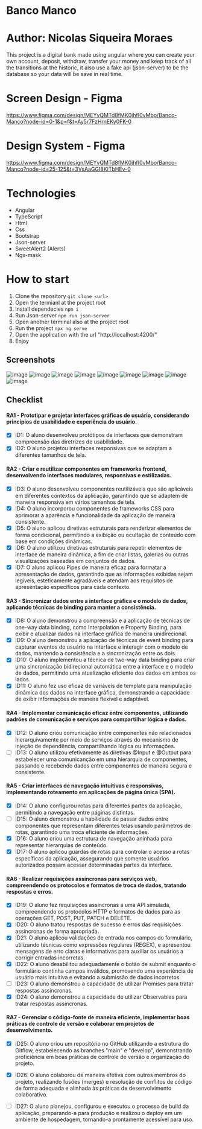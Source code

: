# Banco Manco

# Author: Nicolas Siqueira Moraes

This project is a digital bank made using angular where you can create your own account, deposit, withdraw, transfer your money and keep track of all the transitions at the historic, it also use a fake api (json-server) to be the database so your data will be save in real time.

# Screen Design - Figma
https://www.figma.com/design/MEYvQMTd8fMK0jhfI0vMbo/Banco-Manco?node-id=0-1&p=f&t=Ay5r7FzHrnEKy0FK-0

# Design System - Figma
https://www.figma.com/design/MEYvQMTd8fMK0jhfI0vMbo/Banco-Manco?node-id=25-125&t=3VsAaGGI8KiTbHEv-0

# Technologies
- Angular
- TypeScript
- Html
- Css
- Bootstrap
- Json-server 
- SweetAlert2 (Alerts)
- Ngx-mask

# How to start
1. Clone the repository `git clone <url>`
2. Open the termianl at the project root
3. Install dependecies `npm i`
4. Run Json-server `npm run json-server`
5. Open another terminal also at the project root
6. Run the project `npx ng serve`
7. Open the application with the url "http://localhost:4200/"
8. Enjoy

## Screenshots
![image](https://github.com/user-attachments/assets/9566f540-4f06-4053-b3b6-aea8d2914fa5)
![image](https://github.com/user-attachments/assets/695c4e4a-2f1a-48fc-b4d3-d3f29d566efa)
![image](https://github.com/user-attachments/assets/3e165402-aba9-4a54-8b2e-0e3997049647)
![image](https://github.com/user-attachments/assets/150e2f33-fa02-471c-aa9d-99e8224dd16b)
![image](https://github.com/user-attachments/assets/ef517606-aaac-4c32-a2ae-a2b30ea8f804)
![image](https://github.com/user-attachments/assets/19641693-f6ae-4199-bc48-4e29eb78e992)
![image](https://github.com/user-attachments/assets/6d9c773c-b052-4586-abb4-1339a340025d)
![image](https://github.com/user-attachments/assets/7cc981bc-aa64-49e3-a17d-72aa0b318ba8)
![image](https://github.com/user-attachments/assets/79d1975c-c950-4d80-8e64-309f7a3a0632)

## Checklist
#### RA1 - Prototipar e projetar interfaces gráficas de usuário, considerando princípios de usabilidade e experiência do usuário.
- [x] ID1: O aluno desenvolveu protótipos de interfaces que demonstram compreensão das diretrizes de usabilidade.
- [x] ID2: O aluno projetou interfaces responsivas que se adaptam a diferentes tamanhos de tela.
#### RA2 - Criar e reutilizar componentes em frameworks frontend, desenvolvendo interfaces modulares, responsivas e estilizadas.
- [x] ID3: O aluno desenvolveu componentes reutilizáveis que são aplicáveis em diferentes contextos da aplicação, garantindo que se adaptem de maneira responsiva em vários tamanhos de tela.
- [x] ID4: O aluno incorporou componentes de frameworks CSS para aprimorar a aparência e funcionalidade da aplicação de maneira consistente.
- [x] ID5: O aluno aplicou diretivas estruturais para renderizar elementos de forma condicional, permitindo a exibição ou ocultação de conteúdo com base em condições dinâmicas.
- [x] ID6: O aluno utilizou diretivas estruturais para repetir elementos de interface de maneira dinâmica, a fim de criar listas, galerias ou outras visualizações baseadas em conjuntos de dados.
- [x] ID7: O aluno aplicou Pipes de maneira eficaz para formatar a apresentação de dados, garantindo que as informações exibidas sejam legíveis, esteticamente agradáveis e atendam aos requisitos de apresentação específicos para cada contexto.
#### RA3 - Sincronizar dados entre a interface gráfica e o modelo de dados, aplicando técnicas de binding para manter a consistência.
- [x] ID8: O aluno demonstrou a compreensão e a aplicação de técnicas de one-way data binding, como Interpolation e Property Binding, para exibir e atualizar dados na interface gráfica de maneira unidirecional.
- [x] ID9: O aluno demonstrou a aplicação de técnicas de event binding para capturar eventos do usuário na interface e interagir com o modelo de dados, mantendo a consistência e a sincronização entre os dois.
- [x] ID10: O aluno implementou a técnica de two-way data binding para criar uma sincronização bidirecional automática entre a interface e o modelo de dados, permitindo uma atualização eficiente dos dados em ambos os lados.
- [x] ID11: O aluno fez uso eficaz de variáveis de template para manipulação dinâmica dos dados na interface gráfica, demonstrando a capacidade de exibir informações de maneira flexível e adaptável.
#### RA4 - Implementar comunicação eficaz entre componentes, utilizando padrões de comunicação e serviços para compartilhar lógica e dados.
- [x] ID12: O aluno criou comunicação entre componentes não relacionados hierarquivamente por meio de serviços através do mecanismo de injeção de dependência, compartilhando lógica ou informações.
- [ ] ID13: O aluno utilizou efetivamente as diretivas @Input e @Output para estabelecer uma comunicanção em uma hierarquia de componentes, passando e recebendo dados entre componentes de maneira segura e consistente.
#### RA5 - Criar interfaces de navegação intuitivas e responsivas, implementando roteamento em aplicações de página única (SPA).
- [x] ID14: O aluno configurou rotas para diferentes partes da aplicação, permitindo a navegação entre páginas distintas.
- [ ] ID15: O aluno demonstrou a habilidade de passar dados entre componentes que representam diferentes telas usando parâmetros de rotas, garantindo uma troca eficiente de informações.
- [x] ID16: O aluno criou uma estrutura de navegação aninhada para representar hierarquias de conteúdo.
- [x] ID17: O aluno aplicou guardas de rotas para controlar o acesso a rotas específicas da aplicação, assegurando que somente usuários autorizados possam acessar determinadas partes da interface.
#### RA6 - Realizar requisições assíncronas para serviços web, compreendendo os protocolos e formatos de troca de dados, tratando respostas e erros.
- [x] ID19: O aluno fez requisições assíncronas a uma API simulada, compreendendo os protocolos HTTP e formatos de dados para as operações GET, POST, PUT, PATCH e DELETE.
- [x] ID20: O aluno tratou respostas de sucesso e erros das requisições assíncronas de forma apropriada.
- [x] ID21: O aluno aplicou validações de entrada nos campos do formulário, utilizando técnicas como expressões regulares (REGEX), e apresentou mensagens de erro claras e informativas para auxiliar os usuários a corrigir entradas incorretas.
- [x] ID22: O aluno desabilitou adequadamente o botão de submit enquanto o formulário continha campos inválidos, promovendo uma experiência de usuário mais intuitiva e evitando a submissão de dados incorretos.
- [ ] ID23: O aluno demonstrou a capacidade de utilizar Promises para tratar respostas assíncronas.
- [x] ID24: O aluno demonstrou a capacidade de utilizar Observables para tratar respostas assíncronas.
#### RA7 - Gerenciar o código-fonte de maneira eficiente, implementar boas práticas de controle de versão e colaborar em projetos de desenvolvimento.
- [x] ID25: O aluno criou um repositório no GitHub utilizando a estrutura do Gitflow, estabelecendo as branches "main" e "develop", demonstrando proficiência em boas práticas de controle de versão e organização do projeto.
- [x] ID26: O aluno colaborou de maneira efetiva com outros membros do projeto, realizando fusões (merges) e resolução de conflitos de código de forma adequada e alinhada às práticas de desenvolvimento colaborativo.
- [ ] ID27: O aluno planejou, configurou e executou o processo de build da aplicação, preparando-a para produção e realizou o deploy em um ambiente de hospedagem, tornando-a prontamente acessível para uso.

